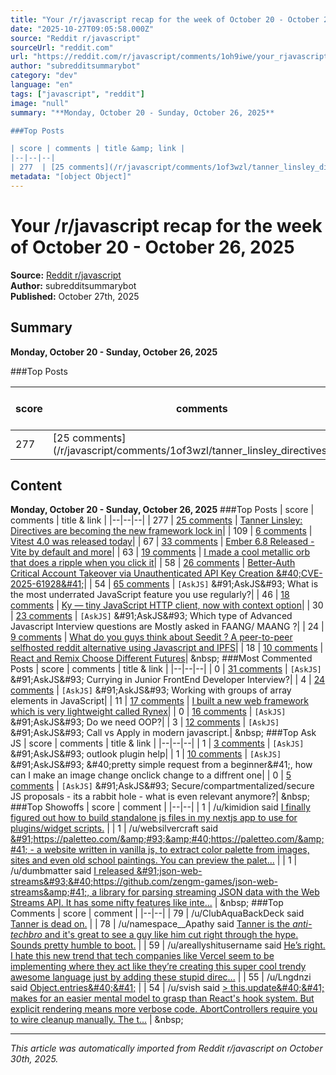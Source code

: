 ```yaml
---
title: "Your /r/javascript recap for the week of October 20 - October 26, 2025"
date: "2025-10-27T09:05:58.000Z"
source: "Reddit r/javascript"
sourceUrl: "reddit.com"
url: "https://reddit.com/r/javascript/comments/1oh9iwe/your_rjavascript_recap_for_the_week_of_october_20/"
author: "subredditsummarybot"
category: "dev"
language: "en"
tags: ["javascript", "reddit"]
image: "null"
summary: "**Monday, October 20 - Sunday, October 26, 2025**

###Top Posts

| score | comments | title &amp; link |
|--|--|--|
| 277  | [25 comments](/r/javascript/comments/1of3wzl/tanner_linsley_directives_are_"
metadata: "[object Object]"
---
```


# Your /r/javascript recap for the week of October 20 - October 26, 2025

**Source:** [Reddit r/javascript](https://reddit.com/r/javascript/comments/1oh9iwe/your_rjavascript_recap_for_the_week_of_october_20/)  
**Author:** subredditsummarybot  
**Published:** October 27th, 2025  

## Summary

**Monday, October 20 - Sunday, October 26, 2025**

###Top Posts

| score | comments | title &amp; link |
|--|--|--|
| 277  | [25 comments](/r/javascript/comments/1of3wzl/tanner_linsley_directives_are_

## Content

**Monday, October 20 - Sunday, October 26, 2025** ###Top Posts | score | comments | title &amp; link | |--|--|--| | 277 | [25 comments](/r/javascript/comments/1of3wzl/tanner_linsley_directives_are_becoming_the_new/) | [Tanner Linsley: Directives are becoming the new framework lock in](https://tanstack.com/blog/directives-the-new-framework-lock-in)| | 109 | [6 comments](/r/javascript/comments/1odq2t9/vitest_40_was_released_today/) | [Vitest 4.0 was released today](https://vitest.dev/blog/vitest-4)| | 67 | [33 comments](/r/javascript/comments/1oggeoh/ember_68_released_vite_by_default_and_more/) | [Ember 6.8 Released - Vite by default and more](https://blog.emberjs.com/ember-released-6-8/)| | 63 | [19 comments](/r/javascript/comments/1ocwten/i_made_a_cool_metallic_orb_that_does_a_ripple/) | [I made a cool metallic orb that does a ripple when you click it](http://gnufault.github.io/ripple-sphere/)| | 58 | [26 comments](/r/javascript/comments/1obrq3f/betterauth_critical_account_takeover_via/) | [Better-Auth Critical Account Takeover via Unauthenticated API Key Creation &amp;#40;CVE-2025-61928&amp;#41;](https://zeropath.com/blog/breaking-authentication-unauthenticated-api-key-creation-in-better-auth-cve-2025-61928)| | 54 | [65 comments](/r/javascript/comments/1od21qr/askjs_what_is_the_most_underrated_javascript/) | `[AskJS]` &amp;#91;AskJS&amp;#93; What is the most underrated JavaScript feature you use regularly?| | 46 | [18 comments](/r/javascript/comments/1od56oh/ky_tiny_javascript_http_client_now_with_context/) | [Ky — tiny JavaScript HTTP client, now with context option](https://github.com/sindresorhus/ky/releases/tag/v1.13.0)| | 30 | [23 comments](/r/javascript/comments/1ofwq5q/askjs_which_type_of_advanced_javascript_interview/) | `[AskJS]` &amp;#91;AskJS&amp;#93; Which type of Advanced Javascript Interview questions are Mostly asked in FAANG/ MAANG ?| | 24 | [9 comments](/r/javascript/comments/1oc9rpc/what_do_you_guys_think_about_seedit_a_peertopeer/) | [What do you guys think about Seedit ? A peer-to-peer selfhosted reddit alternative using Javascript and IPFS](https://github.com/plebbit/seedit)| | 18 | [10 comments](/r/javascript/comments/1oe1vkl/react_and_remix_choose_different_futures/) | [React and Remix Choose Different Futures](https://laconicwit.com/react-and-remix-choose-different-futures/)| &amp;nbsp; ###Most Commented Posts | score | comments | title &amp; link | |--|--|--| | 0 | [31 comments](/r/javascript/comments/1obgw93/askjs_currying_in_junior_frontend_developer/) | `[AskJS]` &amp;#91;AskJS&amp;#93; Currying in Junior FrontEnd Developer Interview?| | 4 | [24 comments](/r/javascript/comments/1oe7t4a/askjs_working_with_groups_of_array_elements_in/) | `[AskJS]` &amp;#91;AskJS&amp;#93; Working with groups of array elements in JavaScript| | 11 | [17 comments](/r/javascript/comments/1ocankb/i_built_a_new_web_framework_which_is_very/) | [I built a new web framework which is very lightweight called Rynex](https://rynex-demo.vercel.app)| | 0 | [16 comments](/r/javascript/comments/1oe2yy8/askjs_do_we_need_oop/) | `[AskJS]` &amp;#91;AskJS&amp;#93; Do we need OOP?| | 3 | [12 comments](/r/javascript/comments/1ogyf04/askjs_call_vs_apply_in_modern_javascript/) | `[AskJS]` &amp;#91;AskJS&amp;#93; Call vs Apply in modern javascript.| &amp;nbsp; ###Top Ask JS | score | comments | title &amp; link | |--|--|--| | 1 | [3 comments](/r/javascript/comments/1ogu1w6/askjs_outlook_plugin_help/) | `[AskJS]` &amp;#91;AskJS&amp;#93; outlook plugin help| | 1 | [10 comments](/r/javascript/comments/1oc29mm/askjs_pretty_simple_request_from_a_beginner_how/) | `[AskJS]` &amp;#91;AskJS&amp;#93; &amp;#40;pretty simple request from a beginner&amp;#41;, how can I make an image change onclick change to a diffrent one| | 0 | [5 comments](/r/javascript/comments/1of27br/askjs_securecompartmentalizedsecure_js_proposals/) | `[AskJS]` &amp;#91;AskJS&amp;#93; Secure/compartmentalized/secure JS proposals - its a rabbit hole - what is even relevant anymore?| &amp;nbsp; ###Top Showoffs | score | comment | |--|--| | 1 | /u/kimidion said [I finally figured out how to build standalone js files in my nextjs app to use for plugins/widget scripts.](/r/javascript/comments/1ofkzvd/showoff_saturday_october_25_2025/nlefzxj/?context=5) | | 1 | /u/websilvercraft said [&amp;#91;https://paletteo.com/&amp;#93;&amp;#40;https://paletteo.com/&amp;#41; \- a website written in vanilla js, to extract color palette from images, sites and even old school paintings. You can preview the palet...](/r/javascript/comments/1ofkzvd/showoff_saturday_october_25_2025/nlcxre7/?context=5) | | 1 | /u/dumbmatter said [I released &amp;#91;json-web-streams&amp;#93;&amp;#40;https://github.com/zengm-games/json-web-streams&amp;#41;, a library for parsing streaming JSON data with the Web Streams API. It has some nifty features like inte...](/r/javascript/comments/1ofkzvd/showoff_saturday_october_25_2025/nlbok3u/?context=5) | &amp;nbsp; ###Top Comments | score | comment | |--|--| | 79 | /u/ClubAquaBackDeck said [Tanner is dead on.](/r/javascript/comments/1of3wzl/tanner_linsley_directives_are_becoming_the_new/nl663tg/?context=5) | | 78 | /u/namespace__Apathy said [Tanner is the _anti-techbro_ and it's great to see a guy like him cut right through the hype. Sounds pretty humble to boot.](/r/javascript/comments/1of3wzl/tanner_linsley_directives_are_becoming_the_new/nl6fa7j/?context=5) | | 59 | /u/areallyshitusername said [He’s right. I hate this new trend that tech companies like Vercel seem to be implementing where they act like they’re creating this super cool trendy awesome language just by adding these stupid direc...](/r/javascript/comments/1of3wzl/tanner_linsley_directives_are_becoming_the_new/nl78m9u/?context=5) | | 55 | /u/Lngdnzi said [Object.entries&amp;#40;&amp;#41;](/r/javascript/comments/1od21qr/askjs_what_is_the_most_underrated_javascript/nkqtsh8/?context=5) | | 54 | /u/svish said [&gt; this.update&amp;#40;&amp;#41; makes for an easier mental model to grasp than React's hook system. But explicit rendering means more verbose code. AbortControllers require you to wire cleanup manually. The t...](/r/javascript/comments/1oe1vkl/react_and_remix_choose_different_futures/nl0zvff/?context=5) | &amp;nbsp;

---

*This article was automatically imported from Reddit r/javascript on October 30th, 2025.*
